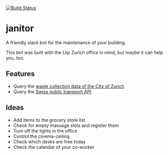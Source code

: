 [![Build Status](https://travis-ci.org/metaodi/janitor.svg?branch=master)](https://travis-ci.org/metaodi/janitor)

janitor
=======

A friendly slack bot for the maintenance of your building.

This bot was built with the Liip Zurich office in mind, but maybe it can help you, too.

## Features

* Query the [waste collection data of the City of Zurich](http://openerz.herokuapp.com)
* Query the [Swiss public transport API](http://transport.opendata.ch/)

## Ideas

* Add items to the grocery store list
* Check for empty massage slots and register them
* Turn off the lights in the office
* Control the cinema-ceiling
* Check which desks are free today
* Check the calendar of your co-worker
